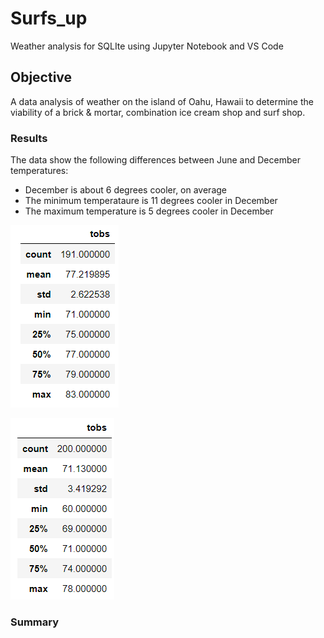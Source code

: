 # Surfs_up
Weather analysis for SQLIte using Jupyter Notebook and VS Code

## Objective

A data analysis of weather on the island of Oahu, Hawaii to determine the viability of a brick & mortar, combination ice cream shop and surf shop.

### Results

The data show the following differences between June and December temperatures:
  - December is about 6 degrees cooler, on average
  - The minimum temperataure is 11 degrees cooler in December
  - The maximum temperature is 5 degrees cooler in December

![June summary statisitics](https://github.com/Angelique4791/Surfs_up/blob/main/June_summary_stats.png)

![December summary statisitics](https://github.com/Angelique4791/Surfs_up/blob/main/Dec_summary_stats.png)


### Summary
